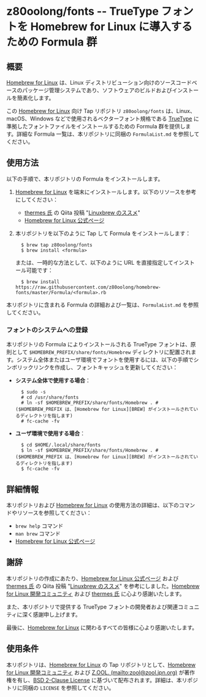 # z80oolong/fonts -- TrueType フォントを Homebrew for Linux に導入するための Formula 群

## 概要

[Homebrew for Linux][BREW] は、Linux ディストリビューション向けのソースコードベースのパッケージ管理システムであり、ソフトウェアのビルドおよびインストールを簡素化します。

この [Homebrew for Linux][BREW] 向け Tap リポジトリ ```z80oolong/fonts``` は、Linux、macOS、Windows などで使用されるベクターフォント規格である [TrueType][TRUE] に準拠したフォントファイルをインストールするための Formula 群を提供します。詳細な Formula 一覧は、本リポジトリに同梱の ```FormulaList.md``` を参照してください。

## 使用方法

以下の手順で、本リポジトリの Formula をインストールします。

1. [Homebrew for Linux][BREW] を端末にインストールします。以下のリソースを参考にしてください：
    - [thermes 氏][THER] の Qiita 投稿 "[Linuxbrew のススメ][THBR]"
    - [Homebrew for Linux 公式ページ][BREW]
2. 本リポジトリを以下のように Tap して Formula をインストールします：

    ```
      $ brew tap z80oolong/fonts
      $ brew install <formula>
    ```

    または、一時的な方法として、以下のように URL を直接指定してインストール可能です：

    ```
      $ brew install https://raw.githubusercontent.com/z80oolong/homebrew-fonts/master/Formula/<formula>.rb
    ```

本リポジトリに含まれる Formula の詳細および一覧は、```FormulaList.md``` を参照してください。

### フォントのシステムへの登録

本リポジトリの Formula によりインストールされる TrueType フォントは、原則として ```$HOMEBREW_PREFIX/share/fonts/Homebrew``` ディレクトリに配置されます。システム全体またはユーザ環境でフォントを使用するには、以下の手順でシンボリックリンクを作成し、フォントキャッシュを更新してください：

- **システム全体で使用する場合**：

    ```
      $ sudo -s
      # cd /usr/share/fonts
      # ln -sf $HOMEBREW_PREFIX/share/fonts/Homebrew . # ($HOMEBREW_PREFIX は、[Homebrew for Linux][BREW] がインストールされているディレクトリを指します)
      # fc-cache -fv
    ```

- **ユーザ環境で使用する場合**：

    ```
      $ cd $HOME/.local/share/fonts
      $ ln -sf $HOMEBREW_PREFIX/share/fonts/Homebrew . # ($HOMEBREW_PREFIX は、[Homebrew for Linux][BREW] がインストールされているディレクトリを指します)
      $ fc-cache -fv
    ```

## 詳細情報

本リポジトリおよび [Homebrew for Linux][BREW] の使用方法の詳細は、以下のコマンドやリソースを参照してください：

- ```brew help``` コマンド
- ```man brew``` コマンド
- [Homebrew for Linux 公式ページ][BREW]

## 謝辞

本リポジトリの作成にあたり、[Homebrew for Linux 公式ページ][BREW] および [thermes 氏][THER] の Qiita 投稿 "[Linuxbrew のススメ][THBR]" を参考にしました。[Homebrew for Linux 開発コミュニティ][BREW] および [thermes 氏][THER] に心より感謝いたします。

また、本リポジトリで提供する TrueType フォントの開発者および関連コミュニティに深く感謝申し上げます。

最後に、[Homebrew for Linux][BREW] に関わるすべての皆様に心より感謝いたします。

## 使用条件

本リポジトリは、[Homebrew for Linux][BREW] の Tap リポジトリとして、[Homebrew for Linux 開発コミュニティ][BREW] および [Z.OOL. (mailto:zool@zool.jpn.org)][ZOOL] が著作権を有し、[BSD 2-Clause License][BSD2] に基づいて配布されます。詳細は、本リポジトリに同梱の ```LICENSE``` を参照してください。

<!-- 外部リンク一覧 -->

[BREW]: https://linuxbrew.sh/
[TRUE]: https://www.microsoft.com/typography/TrueTypeFonts.mspx
[THER]: https://qiita.com/thermes
[THBR]: https://qiita.com/thermes/items/926b478ff6e3758ecfea
[BSD2]: https://opensource.org/licenses/BSD-2-Clause
[ZOOL]: http://zool.jpn.org/
